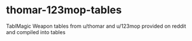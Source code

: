 # thomar-123mop-tables
TablMagic Weapon tables from u/thomar and u/123mop provided on reddit and compiled into tables
